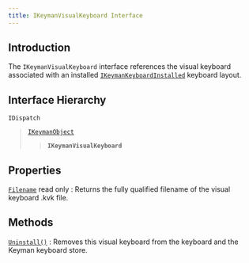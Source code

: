 ```yaml
---
title: IKeymanVisualKeyboard Interface
---
```


## Introduction

The `IKeymanVisualKeyboard` interface references the visual keyboard
associated with an installed
[`IKeymanKeyboardInstalled`](../IKeymanKeyboardInstalled) keyboard
layout.

## Interface Hierarchy

`IDispatch`  

> [`IKeymanObject`](../IKeymanObject)  
>
> > **`IKeymanVisualKeyboard`**  

## Properties

[`Filename`](Filename) <span class="readonly">read only</span>
:   Returns the fully qualified filename of the visual keyboard .kvk
    file.

## Methods

[`Uninstall()`](Uninstall)
:   Removes this visual keyboard from the keyboard and the Keyman
    keyboard store.

